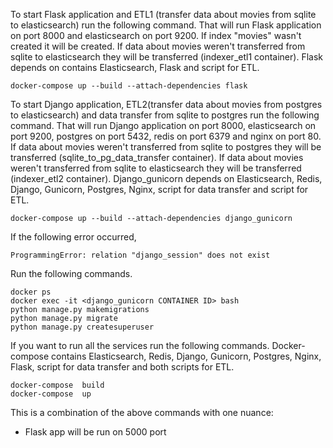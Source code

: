 To start Flask application and ETL1 (transfer data about movies from sqlite to elasticsearch) 
run the following command. That will run Flask application on port 8000 and elasticsearch on port 9200. 
If index "movies" wasn't created it will be created. If data about movies
weren't transferred from sqlite to elasticsearch they will be transferred (indexer_etl1 container).
Flask depends on contains Elasticsearch, Flask and script for ETL.

    docker-compose up --build --attach-dependencies flask

To start Django application, ETL2(transfer data about movies from postgres to elasticsearch) and data transfer 
from sqlite  to postgres run the following command. That will run Django application on port 8000, elasticsearch on port 9200,
postgres on port 5432, redis on port 6379 and nginx on port 80.
If data about movies weren't transferred from sqlite to postgres they will be transferred (sqlite_to_pg_data_transfer container).
If data about movies weren't transferred from sqlite to elasticsearch they will be transferred (indexer_etl2 container).
Django_gunicorn depends on Elasticsearch, Redis, Django, Gunicorn, Postgres, Nginx, script for data transfer and script for ETL.

    docker-compose up --build --attach-dependencies django_gunicorn

If the following error occurred,

    ProgrammingError: relation "django_session" does not exist

Run the following commands. 

    docker ps
    docker exec -it <django_gunicorn CONTAINER ID> bash
    python manage.py makemigrations
    python manage.py migrate
    python manage.py createsuperuser

If you want to run all the services run the following commands.
Docker-compose contains Elasticsearch, Redis, Django, Gunicorn, Postgres, Nginx, Flask, script for data transfer and both scripts for ETL.

    docker-compose  build
    docker-compose  up

This is a combination of the above commands with one nuance:
- Flask app will be run on 5000 port


    

    


